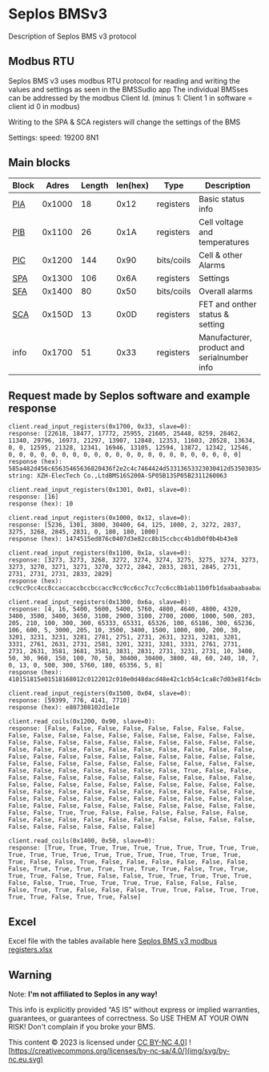 # Seplos BMSv3

Description of Seplos BMS v3 protocol

## Modbus RTU
Seplos BMS v3 uses modbus RTU protocol for reading and writing the values and settings as seen in the BMSSudio app
The individual BMSses can be addressed by the modbus Client Id. (minus 1: Client 1 in software = client id 0 in modbus)

Writing to the SPA & SCA registers will change the settings of the BMS

Settings:
speed: 19200 8N1

## Main blocks
| Block           | Adres  | Length | len(hex) | Type       | Description                                  |
|-----------------|--------|--------|----------|------------|----------------------------------------------|
| [PIA](pia.md)   | 0x1000 | 18     | 0x12     | registers  | Basic status info                            |
| [PIB](pib.md)   | 0x1100 | 26     | 0x1A     | registers  | Cell voltage and temperatures                |
| [PIC](pic.md)   | 0x1200 | 144    | 0x90     | bits/coils | Cell & other Alarms                          |
| [SPA](spa.md)   | 0x1300 | 106    | 0x6A     | registers  | Settings                                     |
| [SFA](sfa.md)   | 0x1400 | 80     | 0x50     | bits/coils | Overall alarms                               |
| [SCA](sca.md)   | 0x150D | 13     | 0x0D     | registers  | FET and onther status & setting              |
| info            | 0x1700 | 51     | 0x33     | registers  | Manufacturer, product and serialnumber info  |


## Request made by Seplos software and example response

```
client.read_input_registers(0x1700, 0x33, slave=0):
response: [22618, 18477, 17772, 25955, 21605, 25448, 8259, 28462, 11340, 29796, 16973, 21297, 13907, 12848, 12353, 11603, 20528, 13634, 0, 0, 12595, 21328, 12341, 16946, 13105, 12594, 13872, 12342, 12546, 0, 0, 0, 0, 0, 0, 0, 0, 0, 0, 0, 0, 0, 0, 0, 0, 0, 0, 0, 0, 0, 0]
response (hex): 585a482d456c65635465636820436f2e2c4c7464424d53313653323030412d5350303542003133535030354232333131323630303633000000000000000000000000
string: XZH-ElecTech Co.,LtdBMS16S200A-SP05B13SP05B2311260063

client.read_input_registers(0x1301, 0x01, slave=0):
response: [16]
response (hex): 10

client.read_input_registers(0x1000, 0x12, slave=0):
response: [5236, 1301, 3800, 30400, 64, 125, 1000, 2, 3272, 2837, 3275, 3268, 2845, 2831, 0, 180, 180, 1000]
response (hex): 1474515ed876c0407d3e82cc8b15ccbcc4b1db0f0b4b43e8

client.read_input_registers(0x1100, 0x1a, slave=0):
response: [3273, 3273, 3268, 3272, 3274, 3274, 3275, 3275, 3274, 3273, 3273, 3270, 3271, 3271, 3270, 3272, 2842, 2833, 2831, 2845, 2731, 2731, 2731, 2731, 2833, 2829]
response (hex): cc9cc9cc4cc8ccaccaccbccbccacc9cc9cc6cc7cc7cc6cc8b1ab11b0fb1daabaabaabaabb11b0d

client.read_input_registers(0x1300, 0x6a, slave=0):
response: [4, 16, 5400, 5600, 5400, 5760, 4800, 4640, 4800, 4320, 3400, 3500, 3400, 3650, 3100, 2900, 3100, 2700, 2000, 1000, 500, 203, 205, 210, 100, 300, 300, 65333, 65331, 65326, 100, 65186, 300, 65236, 106, 600, 5, 3000, 205, 10, 3500, 3400, 1500, 1000, 800, 200, 30, 3201, 3231, 3231, 3281, 2781, 2751, 2731, 2631, 3231, 3281, 3281, 3331, 2761, 2631, 2731, 2581, 3201, 3231, 3281, 3331, 2761, 2731, 2731, 2631, 3581, 3681, 3581, 3831, 2831, 2731, 3231, 2731, 10, 3400, 50, 30, 960, 150, 100, 70, 50, 30400, 30400, 3800, 48, 60, 240, 10, 7, 0, 13, 0, 500, 300, 5760, 180, 65356, 5, 8]
response (hex): 410151815e01518168012c0122012c010e0d48dacd48e42c1cb54c1ca8c7d03e81f4cbcdd26412c12cff35ff33ff2e64fea212cfed46a2585bb8cdadacd485dc3e8320c81ec81c9fc9fcd1addabfaaba47c9fcd1cd1d03ac9a47aaba15c81c9fcd1d03ac9aabaaba47dfde61dfdef7b0faabc9faabad48321e3c09664463276c076c0ed8303cf0a70d01f412c1680b4ff4c58

client.read_input_registers(0x1500, 0x04, slave=0):
response: [59399, 776, 4141, 7710]
response (hex): e807308102d1e1e

client.read_coils(0x1200, 0x90, slave=0):
response: [False, False, False, False, False, False, False, False, False, False, False, False, False, False, False, False, False, False, False, False, False, False, False, False, False, False, False, False, False, False, False, False, False, False, False, False, False, False, False, False, False, False, False, False, False, False, False, False, False, False, False, False, False, False, False, False, False, False, False, False, False, False, False, False, False, True, False, False, False, False, False, False, False, False, False, False, False, False, False, False, False, False, False, False, False, False, False, False, False, False, False, False, False, False, False, False, False, False, False, False, False, False, False, False, False, False, False, False, False, False, False, False, False, False, False, False, False, False, False, False, True, True, False, False, False, False, False, False, False, False, False, False, False, False, False, False, False, False, False, False, False, False, False, False]

client.read_coils(0x1400, 0x50, slave=0):
response: [True, True, True, True, True, True, True, True, True, True, True, True, True, True, True, True, True, True, True, True, True, True, False, False, True, False, False, False, False, False, False, False, True, True, True, True, True, True, True, False, True, True, True, True, False, True, False, False, True, True, True, True, True, False, False, True, True, True, True, True, False, False, False, False, True, True, False, False, False, True, True, False, True, True, True, True, False, True, True, False]
```
## Excel
Excel file with the tables available here [Seplos BMS v3 modbus registers.xlsx](https://github.com/marcelrv/seplosBMSv3/blob/main/Seplos%20BMS%20v3%20modbus%20registers.xlsx)

## Warning

Note: **I'm not affiliated to Seplos in any way!**

This info is explicitly provided “AS IS” without express or implied warranties, guarantees, or guarantees of correctness. 
So USE THEM AT YOUR OWN RISK! Don't complain if you broke your BMS.

This content © 2023 is licensed under [CC BY-NC 4.0](https://creativecommons.org/licenses/by-nc-sa/4.0/)] ![https://creativecommons.org/licenses/by-nc-sa/4.0/](img/svg/by-nc.eu.svg) 


